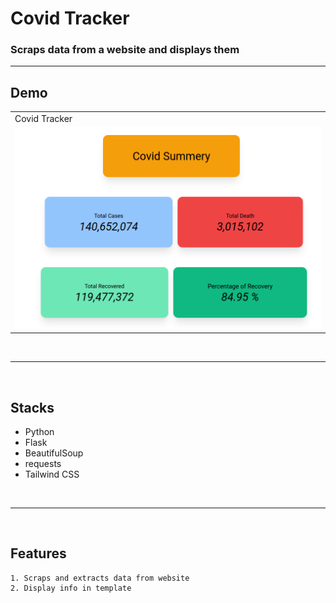 # Covid Tracker

### Scraps data from a website and displays them

<hr>

## Demo

<table>
  <tr>
    <td>Covid Tracker</td>
  </tr>
  <tr>
    <td><img src="img/demo.png" width="100%" height="70%" /></td>
  </tr>

 </table>
<br/><hr><br/>

## Stacks

- Python
- Flask
- BeautifulSoup
- requests
- Tailwind CSS

<br/><hr><br/>

## Features

```
1. Scraps and extracts data from website
2. Display info in template
```
